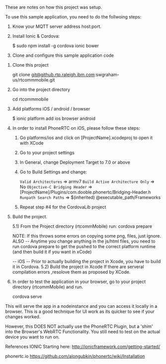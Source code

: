 These are notes on how this project was setup.

To use this sample application, you need to do the follwoing steps:

1. Know your MQTT server address host:port. 



2. Install Ionic & Cordova:

   $  sudo npm install -g cordova ionic bower
  

3. Clone and configure this sample application code
 
  1) Clone this project

      git clone git@github.rtp.raleigh.ibm.com:swgraham-us/rtcommmobile.git

  2) Go into the project directory

      cd rtcommmobile 

  3) Add platforms iOS / android / browser

      $  ionic platform add ios browser android

  4) In order to install PhoneRTC on iOS, please follow these steps:

      1. Go platforms/ios and click on [ProjectName].xcodeproj to open it with XCode 
      2. Go to your project settings 
      3. In General, change Deployment Target to 7.0 or above 
      4. Go to Build Settings and change:

          `Valid Architectures` => armv7
          `Build Active Architecture Only` => No
          `Objective-C Bridging Header` =>
              [ProjectName]/Plugins/com.dooble.phonertc/Bridging-Header.h
          `Runpath Search Paths` =>
              $(inherited) @executable_path/Frameworks
      5. Repeat step #4 for the CordovaLib project

  5) Build the project.

      5.1) From the Project directory (rtcommMobile) run:
        cordova prepare
  
      NOTE: If this throws some errors on copying some png, files, just ignore.
      ALSO -- Anytime you change anything in the js/html files, you need to run cordova prepare to get the 
      pushed to the correct platform runtime (and then build it if you want in xCode)

      -- iOS -- Prior to actually building the project in Xcode, you have to build it in Cordova.
      5.2) Build the project in Xcode
      If there are serveral compilation errors ,resolove them as proposed by XCode.

  6) In order to test the application in your browser, go to your project directory (rtcommMobile) and run.

      cordova serve
 
   This will serve the app in a nodeinstance and you can access it locally in a browser. 
   This is a good technique for UI work as its quicker to see if your changes worked.

   However, this DOES NOT actually use the PhoneRTC Plugin, but a 'shim' into the Browser's 
   WebRTC Functionality. You still need to test on the actual device you want to run on.

References
IONIC
Starting here: http://ionicframework.com/getting-started/

phonertc.io
https://github.com/alongubkin/phonertc/wiki/Installation

